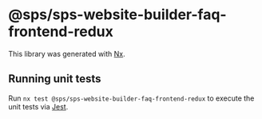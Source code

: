 # @sps/sps-website-builder-faq-frontend-redux

This library was generated with [Nx](https://nx.dev).

## Running unit tests

Run `nx test @sps/sps-website-builder-faq-frontend-redux` to execute the unit tests via [Jest](https://jestjs.io).
